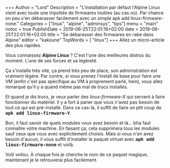 +++
Author = "Lord"
Description = "L'installation par défaut l'Alpine Linux vient avec toute une tripottée de firmwares inutiles (au cas où). Par chance on peu s'en débarasser facilement avec un simple apk add linux-firmware-none."
Categories = ["linux", "alpine", "adminsys", "tips"]
menu = "main"
notoc = true
PublishDate = 2019-06-25T22:01:16+02:00
date = 2019-06-25T22:01:16+02:00
title = "Se débarasser des firmwares en rabe dans Alpine"
editor = "kakoune"
TopWords = [  "linux"]
+++
Allez un micro-article des plus rapides.

Vous connaissez **Alpine Linux** ?
C'est l'une des meilleures distros du moment.
L'une de ses forces et sa légèreté.

Ça s'installe très vite, ça prend très peu de place, son administration est vraiment légère.
Par contre, si vous prenez l'install de base pour faire une VM (enfin c'est pas spécifique au VM à proprement parlé, hein), vous allez remarqué qu'il y a quand même pas mal de trucs installés.

Et quand je dis trucs, je veux parler des *linux-firmware-X* qui servent à faire fonctionner du matériel.
Il y a fort à parier que vous n'avez pas besoin de tout ce qui est pré-installé.
Dans ce cas-là, il suffit de faire un ptit coup de **<kbd>apk add linux-firmware-Y</kbd>**.

Bon, il faut savoir de quels modules vous avez besoin et là… bha faut connaître votre machine.
En faisant ça, cela supprimera tous les modules sauf ceux que vous avec explicitement choisis.
Mais si vous n'en avez besoin d'aucun, il vous suffit d'installer le paquet virtuel avec **<kbd>apk add linux-firmware-none</kbd>** et voilà.

Voili voilou.
À chaque fois je cherche le nom de ce paquet magique, maintenant je le retrouverai plus facilement.
